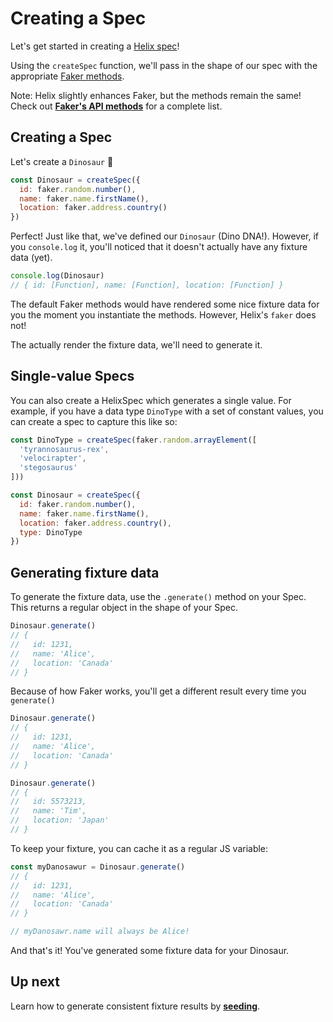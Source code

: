 # Creating a Spec

Let's get started in creating a [Helix spec](../api/HelixSpec)!

Using the `createSpec` function, we'll pass in the shape of our spec with the appropriate [Faker methods](https://github.com/marak/Faker.js/#api-methods).

Note: Helix slightly enhances Faker, but the methods remain the same! Check out **[Faker's API methods](https://github.com/marak/Faker.js/#api-methods)** for a complete list.

## Creating a Spec

Let's create a `Dinosaur` 🦎

```js
const Dinosaur = createSpec({
  id: faker.random.number(),
  name: faker.name.firstName(),
  location: faker.address.country()
})
```

Perfect! Just like that, we've defined our `Dinosaur` (Dino DNA!). However, if you `console.log` it, you'll noticed that it doesn't actually have any fixture data (yet).

```js
console.log(Dinosaur)
// { id: [Function], name: [Function], location: [Function] }
```

The default Faker methods would have rendered some nice fixture data for you the moment you instantiate the methods. However, Helix's `faker` does not!

The actually render the fixture data, we'll need to generate it.


## Single-value Specs

You can also create a HelixSpec which generates a single value. For example, if you have a data type `DinoType` with a set of constant values, you can create a spec to capture this like so:

```js
const DinoType = createSpec(faker.random.arrayElement([
  'tyrannosaurus-rex',
  'velocirapter',
  'stegosaurus'
]))

const Dinosaur = createSpec({
  id: faker.random.number(),
  name: faker.name.firstName(),
  location: faker.address.country(),
  type: DinoType
})
```


## Generating fixture data

To generate the fixture data, use the `.generate()` method on your Spec. This returns a regular object in the shape of your Spec.

```js
Dinosaur.generate()
// {
//   id: 1231,
//   name: 'Alice',
//   location: 'Canada'
// }
```

Because of how Faker works, you'll get a different result every time you `generate()`

```js
Dinosaur.generate()
// {
//   id: 1231,
//   name: 'Alice',
//   location: 'Canada'
// }

Dinosaur.generate()
// {
//   id: 5573213,
//   name: 'Tim',
//   location: 'Japan'
// }
```

To keep your fixture, you can cache it as a regular JS variable:

```js
const myDanosawur = Dinosaur.generate()
// {
//   id: 1231,
//   name: 'Alice',
//   location: 'Canada'
// }

// myDanosawr.name will always be Alice!
```

And that's it! You've generated some fixture data for your Dinosaur. 


## Up next

Learn how to generate consistent fixture results by **[seeding](./seeding.md)**.
